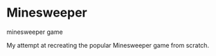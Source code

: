 # Minesweeper
minesweeper game

My attempt at recreating the popular Minesweeper game from scratch.

